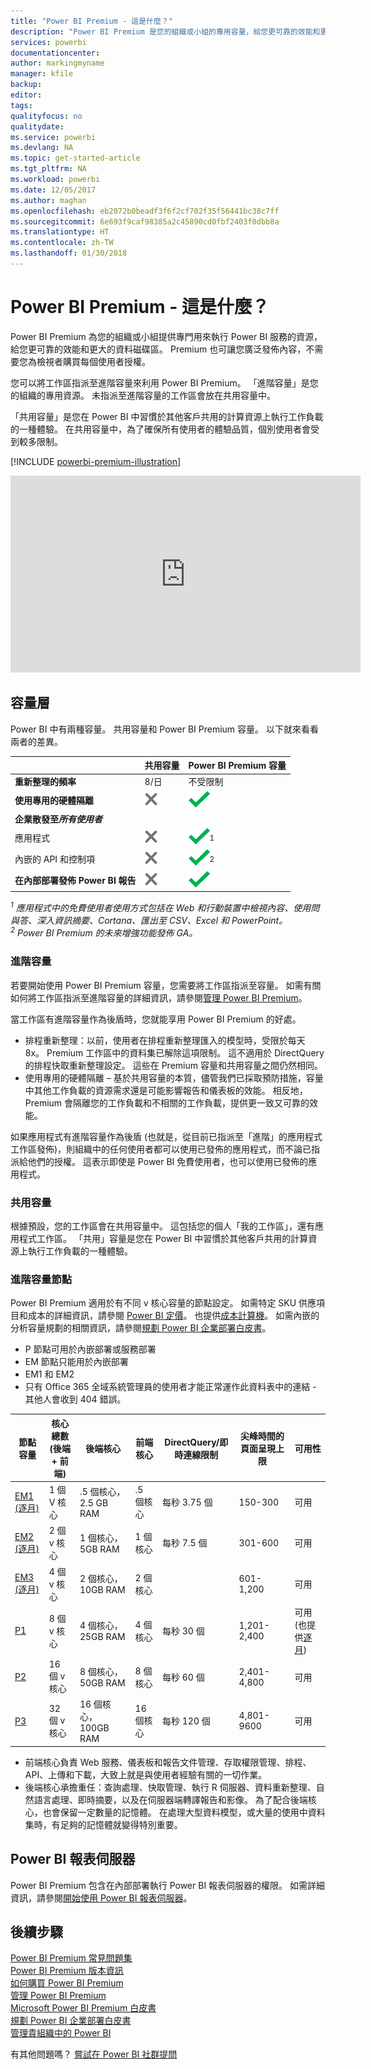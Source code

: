 ```yaml
---
title: "Power BI Premium - 這是什麼？"
description: "Power BI Premium 是您的組織或小組的專用容量，給您更可靠的效能和更大的資料磁碟區，不需要您購買每個使用者授權。"
services: powerbi
documentationcenter: 
author: markingmyname
manager: kfile
backup: 
editor: 
tags: 
qualityfocus: no
qualitydate: 
ms.service: powerbi
ms.devlang: NA
ms.topic: get-started-article
ms.tgt_pltfrm: NA
ms.workload: powerbi
ms.date: 12/05/2017
ms.author: maghan
ms.openlocfilehash: eb2072b0beadf3f6f2cf702f35f56441bc38c7ff
ms.sourcegitcommit: 6e693f9caf98385a2c45890cd0fbf2403f0dbb8a
ms.translationtype: HT
ms.contentlocale: zh-TW
ms.lasthandoff: 01/30/2018
---
```

# <a name="power-bi-premium---what-is-it"></a>Power BI Premium - 這是什麼？
Power BI Premium 為您的組織或小組提供專門用來執行 Power BI 服務的資源，給您更可靠的效能和更大的資料磁碟區。 Premium 也可讓您廣泛發佈內容，不需要您為檢視者購買每個使用者授權。

您可以將工作區指派至進階容量來利用 Power BI Premium。 「進階容量」是您的組織的專用資源。 未指派至進階容量的工作區會放在共用容量中。

「共用容量」是您在 Power BI 中習慣於其他客戶共用的計算資源上執行工作負載的一種體驗。 在共用容量中，為了確保所有使用者的體驗品質，個別使用者會受到較多限制。

[!INCLUDE [powerbi-premium-illustration](./includes/powerbi-premium-illustration.md)]

<iframe width="560" height="315" src="https://www.youtube.com/embed/lNQDkN0GXzU?rel=0&amp;showinfo=0" frameborder="0" allowfullscreen></iframe>

## <a name="capacity-tiers"></a>容量層
Power BI 中有兩種容量。 共用容量和 Power BI Premium 容量。 以下就來看看兩者的差異。

|  | 共用容量 | Power BI Premium 容量 |
| --- | --- | --- |
| **重新整理的頻率** |8/日 |不受限制 |
| **使用專用的硬體隔離** |![](media/service-premium/not-available.png "無法使用") |![](media/service-premium/available.png "可用") |
| **企業散發至*****所有使用者*** | | |
| 應用程式 |![](media/service-premium/not-available.png "無法使用") |![](media/service-premium/available.png "可用")<sup>1</sup> |
| 內嵌的 API 和控制項 |![](media/service-premium/not-available.png "無法使用") |![](media/service-premium/available.png "可用")<sup>2</sup> |
| **在內部部署發佈 Power BI 報告** |![](media/service-premium/not-available.png "無法使用") |![](media/service-premium/available.png "可用") |

*<sup>1</sup> 應用程式中的免費使用者使用方式包括在 Web 和行動裝置中檢視內容、使用問與答、深入資訊摘要、Cortana、匯出至 CSV、Excel 和 PowerPoint。*  
*<sup>2</sup> Power BI Premium 的未來增強功能發佈 GA。*

### <a name="premium-capacity"></a>進階容量
若要開始使用 Power BI Premium 容量，您需要將工作區指派至容量。 如需有關如何將工作區指派至進階容量的詳細資訊，請參閱[管理 Power BI Premium](service-admin-premium-manage.md)。

當工作區有進階容量作為後盾時，您就能享用 Power BI Premium 的好處。

* 排程重新整理：以前，使用者在排程重新整理匯入的模型時，受限於每天 8x。 Premium 工作區中的資料集已解除這項限制。 這不適用於 DirectQuery 的排程快取重新整理設定。 這些在 Premium 容量和共用容量之間仍然相同。
* 使用專用的硬體隔離 – 基於共用容量的本質，儘管我們已採取預防措施，容量中其他工作負載的資源需求還是可能影響報告和儀表板的效能。 相反地，Premium 會隔離您的工作負載和不相關的工作負載，提供更一致又可靠的效能。

如果應用程式有進階容量作為後盾 (也就是，從目前已指派至「進階」的應用程式工作區發佈)，則組織中的任何使用者都可以使用已發佈的應用程式，而不論已指派給他們的授權。 這表示即使是 Power BI 免費使用者，也可以使用已發佈的應用程式。

### <a name="shared-capacity"></a>共用容量
根據預設，您的工作區會在共用容量中。 這包括您的個人「我的工作區」，還有應用程式工作區。 「共用」容量是您在 Power BI 中習慣於其他客戶共用的計算資源上執行工作負載的一種體驗。

<a name="premiumskus"/>

### <a name="premium-capacity-nodes"></a>進階容量節點
Power BI Premium 適用於有不同 v 核心容量的節點設定。 如需特定 SKU 供應項目和成本的詳細資訊，請參閱 [Power BI 定價](https://powerbi.microsoft.com/pricing/)。 也提供[成本計算機](https://powerbi.microsoft.com/calculator/)。 如需內嵌的分析容量規劃的相關資訊，請參閱[規劃 Power BI 企業部署白皮書](https://aka.ms/pbienterprisedeploy)。

* P 節點可用於內嵌部署或服務部署
* EM 節點只能用於內嵌部署
* EM1 和 EM2 
* 只有 Office 365 全域系統管理員的使用者才能正常運作此資料表中的連結 - 其他人會收到 404 錯誤。 

| 節點容量 | 核心總數<br/>(後端 + 前端) | 後端核心 | 前端核心 | DirectQuery/即時連線限制 | 尖峰時間的頁面呈現上限 | 可用性 |
| --- | --- | --- | --- | --- | --- | --- |
| [EM1 (逐月)](https://portal.office.com/SubscriptionDetails?OfferId=4004702D-749C-4F74-BF47-3048F1833780&adminportal=1) |1 個 V 核心 |.5 個核心，2.5 GB RAM |.5 個核心 |每秒 3.75 個 |150-300 |可用 |
| [EM2 (逐月)](https://portal.office.com/SubscriptionDetails?OfferId=4004702D-749C-4F74-BF47-3048F1833780&adminportal=1) |2 個 v 核心 |1 個核心，5GB RAM |1 個核心 |每秒 7.5 個 |301-600 |可用 |
| [EM3 (逐月)](https://portal.office.com/SubscriptionDetails?OfferId=4004702D-749C-4F74-BF47-3048F1833780&adminportal=1) |4 個 v 核心 |2 個核心，10GB RAM |2 個核心 | |601-1,200 |可用 |
| [P1](https://portal.office.com/SubscriptionDetails?OfferId=b3ec5615-cc11-48de-967d-8d79f7cb0af1&adminportal=1) |8 個 v 核心 |4 個核心，25GB RAM |4 個核心 |每秒 30 個 |1,201-2,400 |可用 (也提供[逐月](https://portal.office.com/SubscriptionDetails?OfferId=E4C8EDD3-74A1-4D42-A738-C647972FBE81&adminportal=1)) |
| [P2](https://portal.office.com/SubscriptionDetails?OfferId=062F2AA7-B4BC-4B0E-980F-2072102D8605&adminportal=1) |16 個 v 核心 |8 個核心，50GB RAM |8 個核心 |每秒 60 個 |2,401-4,800 |可用 |
| [P3](https://portal.office.com/SubscriptionDetails?OfferId=40c7d673-375c-42a1-84ca-f993a524fed0&adminportal=1) |32 個 v 核心 |16 個核心，100GB RAM |16 個核心 |每秒 120 個 |4,801-9600 |可用 |

* 前端核心負責 Web 服務、儀表板和報告文件管理、存取權限管理、排程、API、上傳和下載，大致上就是與使用者經驗有關的一切作業。
* 後端核心承擔重任：查詢處理、快取管理、執行 R 伺服器、資料重新整理、自然語言處理、即時摘要，以及在伺服器端轉譯報告和影像。 為了配合後端核心，也會保留一定數量的記憶體。 在處理大型資料模型，或大量的使用中資料集時，有足夠的記憶體就變得特別重要。

## <a name="power-bi-report-server"></a>Power BI 報表伺服器
Power BI Premium 包含在內部部署執行 Power BI 報表伺服器的權限。 如需詳細資訊，請參閱[開始使用 Power BI 報表伺服器](report-server/get-started.md)。

## <a name="next-steps"></a>後續步驟
[Power BI Premium 常見問題集](service-premium-faq.md)  
[Power BI Premium 版本資訊](service-premium-release-notes.md)  
[如何購買 Power BI Premium](service-admin-premium-purchase.md)  
[管理 Power BI Premium](service-admin-premium-manage.md)  
[Microsoft Power BI Premium 白皮書](https://aka.ms/pbipremiumwhitepaper)  
[規劃 Power BI 企業部署白皮書](https://aka.ms/pbienterprisedeploy)  
[管理貴組織中的 Power BI](service-admin-administering-power-bi-in-your-organization.md)  

有其他問題嗎？ [嘗試在 Power BI 社群提問](https://community.powerbi.com/)

